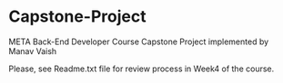 # Capstone-Project
META Back-End Developer Course Capstone Project implemented by Manav Vaish

Please, see Readme.txt file for review process in Week4 of the course.
